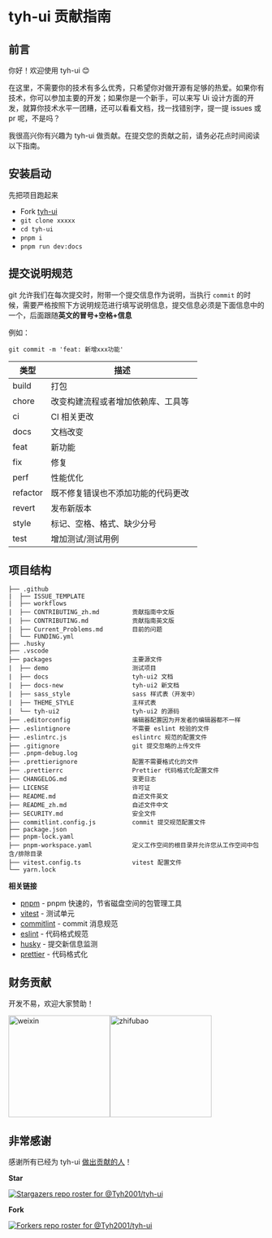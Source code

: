 # tyh-ui 贡献指南

## 前言

你好！欢迎使用 tyh-ui :blush:

在这里，不需要你的技术有多么优秀，只希望你对做开源有足够的热爱。如果你有技术，你可以参加主要的开发；如果你是一个新手，可以来写 Ui 设计方面的开发，就算你技术水平一团糟，还可以看看文档，找一找错别字，提一提 issues 或 pr 呢，不是吗？

我很高兴你有兴趣为 tyh-ui 做贡献。在提交您的贡献之前，请务必花点时间阅读以下指南。

## 安装启动

先把项目跑起来

- Fork [tyh-ui](https://github.com/Tyh2001/tyh-ui)
- `git clone xxxxx`
- `cd tyh-ui`
- `pnpm i`
- `pnpm run dev:docs`

## 提交说明规范

git 允许我们在每次提交时，附带一个提交信息作为说明，当执行 `commit` 的时候，需要严格按照下方说明规范进行填写说明信息，提交信息必须是下面信息中的一个，后面跟随**英文的冒号+空格+信息**

例如：

```shell
git commit -m 'feat: 新增xxx功能'
```

| 类型     | 描述                                 |
| -------- | ------------------------------------ |
| build    | 打包                                 |
| chore    | 改变构建流程或者增加依赖库、工具等   |
| ci       | CI 相关更改                          |
| docs     | 文档改变                             |
| feat     | 新功能                               |
| fix      | 修复                                 |
| perf     | 性能优化                             |
| refactor | 既不修复错误也不添加功能的代码更改   |
| revert   | 发布新版本                           |
| style    | 标记、空格、格式、缺少分号           |
| test     | 增加测试/测试用例                    |

## 项目结构

```
├── .github
|  ├── ISSUE_TEMPLATE
|  ├── workflows
|  ├── CONTRIBUTING_zh.md         贡献指南中文版
|  ├── CONTRIBUTING.md            贡献指南英文版
|  ├── Current_Problems.md        目前的问题
|  └── FUNDING.yml
├── .husky
├── .vscode
├── packages                      主要源文件
|  ├── demo                       测试项目
|  ├── docs                       tyh-ui2 文档
|  ├── docs-new                   tyh-ui2 新文档
|  ├── sass_style                 sass 样式表（开发中）
|  ├── THEME_STYLE                主样式表
|  └── tyh-ui2                    tyh-ui2 的源码
├── .editorconfig                 编辑器配置因为开发者的编辑器都不一样
├── .eslintignore                 不需要 eslint 校验的文件
├── .eslintrc.js                  eslintrc 规范的配置文件
├── .gitignore                    git 提交忽略的上传文件
├── .pnpm-debug.log
├── .prettierignore               配置不需要格式化的文件
├── .prettierrc                   Prettier 代码格式化配置文件
├── CHANGELOG.md                  变更日志
├── LICENSE                       许可证
├── README.md                     自述文件英文
├── README_zh.md                  自述文件中文
├── SECURITY.md                   安全文件
├── commitlint.config.js          commit 提交规范配置文件
├── package.json
├── pnpm-lock.yaml
├── pnpm-workspace.yaml           定义工作空间的根目录并允许您从工作空间中包含/排除目录
├── vitest.config.ts              vitest 配置文件
└── yarn.lock
```

**相关链接**

- [pnpm](https://github.com/pnpm/pnpm) - pnpm 快速的，节省磁盘空间的包管理工具
- [vitest](https://github.com/vitest-dev/vitest) - 测试单元
- [commitlint](https://github.com/conventional-changelog/commitlint) - commit 消息规范
- [eslint](https://github.com/eslint/eslint) - 代码格式规范
- [husky](https://github.com/typicode/husky) - 提交新信息监测
- [prettier](https://github.com/prettier/prettier) - 代码格式化

## 财务贡献

开发不易，欢迎大家赞助！

<img width="200px" align="center" src="https://tianyuhao.cn/images/tyh-ui/weixin.jpg" alt="weixin"><img width="200px" align="center" src="https://tianyuhao.cn/images/tyh-ui/zhifubao.jpg" alt="zhifubao">

## 非常感谢

感谢所有已经为 tyh-ui [做出贡献的人](https://github.com/Tyh2001/tyh-ui2/graphs/contributors)！

**Star**

[![Stargazers repo roster for @Tyh2001/tyh-ui](https://reporoster.com/stars/Tyh2001/tyh-ui)](https://github.com/Tyh2001/tyh-ui/stargazers)

**Fork**

[![Forkers repo roster for @Tyh2001/tyh-ui](https://reporoster.com/forks/Tyh2001/tyh-ui)](https://github.com/Tyh2001/tyh-ui/network/members)
